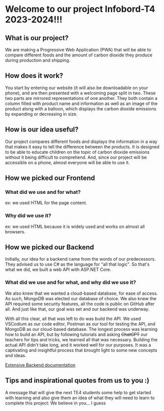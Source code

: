 # Welcome to our project Infobord-T4 2023-2024!!!

## What is our project?
We are making a Progressive Web Application (PWA) that will be able to compare different foods and the amount of carbon dioxide they produce during production and shipping.

## How does it work?
You start by entering our website (it will also be downloadable on your phone), and are then presented with a welcoming page split in two. These two parts are mirrored representations of one another. They both contain a column filled with product name and information as well as an image of the product along with a balloon, which displays the carbon dioxide emissions by expanding or decreasing in size.

## How is our idea useful?
Our project compares different foods and displays the information in a way that makes it easy to tell the difference between the products. It is designed to be able to educate children on the topic of carbon dioxide emissions without it being difficult to comprehend. And, since our project will be accessible on a phone, almost everyone will be able to use it.

## How we picked our Frontend
### What did we use and for what?
ex: we used HTML for the page content.
### Why did we use it?
ex: we used HTML because it is widely used and works on almost all browsers.

## How we picked our Backend
Initially, our idea for a backend came from the words of our predecessors. They advised us to use C# as the language for "all that logic". So that's what we did, we built a web API with ASP.NET Core. 

### What did we use and for what, and why did we use it?
We also knew that we wanted a cloud-based database, for ease of access. As such, MongoDB was elected our database of choice. We also knew the API required some security features, all the code is public on GitHub after all. And just like that, our goal was set and our backend was underway.

With all this clear, all that was left to do was build the API. We used VSCodium as our code editor, Postman as our tool for testing the API, and MongoDB as our cloud-based database. The longest process was learning how to build an API, but by following tutorials and asking ~~ChatGPT~~ our teachers for tips and tricks, we learned all that was necessary. Building the actual API didn't take long, and it worked well for our purposes. It was a captivating and insightful process that brought light to some new concepts and ideas.

[Extensive Backend documentation](Server_C%23/README.md)

## Tips and inspirational quotes from us to you :) 
A message that will give the next TE4 students some help to get started with learning and also give them an idea of what they will need to learn to complete this project:
We believe in you... I guess
